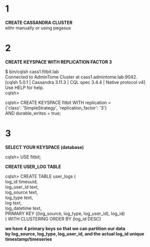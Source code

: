 # 1
**CREATE CASSANDRA CLUSTER**  
eithr manually or using pegasus


# 2
**CREATE KEYSPACE WITH REPLICATION FACTOR 3**  

$ bin/cqlsh cass1.fitbit.lab  
Connected to AdminTome Cluster at cass1.admintome.lab:9042.  
[cqlsh 5.0.1 | Cassandra 3.11.3 | CQL spec 3.4.4 | Native protocol v4]  
Use HELP for help.  
cqlsh>  

cqlsh> CREATE KEYSPACE fitbit WITH replication =  \
{'class': 'SimpleStrategy', 'replication_factor': '3'}  \
AND durable_writes = true;


# 3
**SELECT YOUR KEYSPACE (database)**

cqlsh> USE fitbit;  

**CREATE USER_LOG TABLE**

cqlsh> CREATE TABLE user_logs (  \
log_id timeuuid,  \
log_user_id text,  \
log_source text,  \
log_type text,  \
log text,  \
log_datetime text,  \
PRIMARY KEY ((log_source, log_type, log_user_id), log_id)  \
) WITH CLUSTERING ORDER BY (log_id DESC)  

**we have 4 primary keys so that we can partition our data  
by log_source, log_type, log_user_id, and the actual log_id unique timestamp/timeseries**